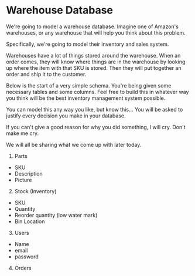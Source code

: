 Warehouse Database
==================

We're going to model a warehouse database. Imagine one of Amazon's warehouses, or any warehouse that will help you think about this problem.

Specifically, we're going to model their inventory and sales system.

Warehouses have a lot of things stored around the warehouse. When an order comes, they will know where things are in the warehouse by looking up where the item with that SKU is stored. Then they will put together an order and ship it to the customer.

Below is the start of a very simple schema. You're being given some necessary tables and some columns. Feel free to build this in whatever way you think will be the best inventory management system possible.

You can model this any way you like, but know this... You will be asked to justify every decision you make in your database.

If you can't give a good reason for why you did something, I will cry. Don't make me cry.  

We will all be sharing what we come up with later today.

1. Parts
  * SKU
  * Description
  * Picture
2. Stock (Inventory)
  * SKU
  * Quantity
  * Reorder quantity (low water mark)
  * Bin Location
3. Users
  * Name
  * email
  * password
4. Orders